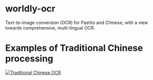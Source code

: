 # worldly-ocr
Text-to-image conversion (OCR) for Pashto and Chinese, with a view towards comprehensive, multi-lingual OCR.


# Examples of Traditional Chinese processing

[![Traditional Chinese OCR](http://img.youtube.com/vi/2VHX5HnZHaY/0.jpg)]( https://www.youtube.com/embed/2VHX5HnZHaY "Traditional Chinese OCR")